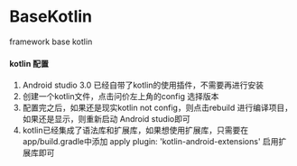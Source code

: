 # BaseKotlin
framework base kotlin

#### kotlin 配置  
1. Android studio 3.0 已经自带了kotlin的使用插件，不需要再进行安装
2. 创建一个kotlin文件，点击问价左上角的config 选择版本
3. 配置完之后，如果还是现实kotlin not config，则点击rebuild 进行编译项目，如果还是显示，则重新启动 Android studio即可
4. kotlin已经集成了语法库和扩展库，如果想使用扩展库，只需要在app/build.gradle中添加 apply plugin: 'kotlin-android-extensions' 启用扩展库即可
